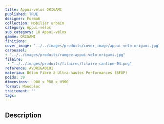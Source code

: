 ```yaml
---
title: Appui-vélos ORIGAMI 
published: TRUE
designer: Forma6
collection: Mobilier urbain
category: Appui-vélos 
sub_category: 18 Appui-vélos
gamme: ORIGAMI
finitions: 
cover_image: "../../images/produits/cover_image/appui-velo-origami.jpg"
caroussel: 
- "../../images/produits/rangee-appui-velo-origami.jpg"
filaire: 
 - "../../images/produits/filaires/filaire-cantine-04.png"
reference: AVORIGA0101
materiau: Béton Fibré à Ultra-hautes Performances (BFUP)
poids: 39
dimensions: L900 x P80 x H900
format: Monobloc
traitement: ""
tags: 
---
```


## Description
